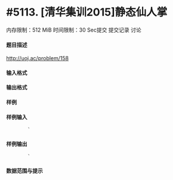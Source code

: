 
# #5113. [清华集训2015]静态仙人掌
内存限制：512 MiB 时间限制：30 Sec提交 提交记录 讨论
#### 题目描述
http://uoj.ac/problem/158

#### 输入格式

#### 输出格式

#### 样例

#### 样例输入

			`
#### 样例输出

			`
#### 数据范围与提示

